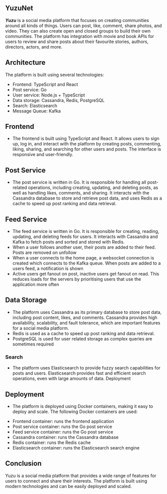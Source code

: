 ## YuzuNet

***Yuzu*** is a social media platform that focuses on creating communities around all kinds of things. Users can post, like, comment, share photos, and video. They can also create open and closed groups to build their own communities. The platform has integration with movie and book APIs for users to review and share posts about their favourite stories, authors, directors, actors, and more.

## Architecture

The platform is built using several technologies:

* Frontend: TypeScript and React
* Post service: Go
* User service: Node.js + TypeScript
* Data storage: Cassandra, Redis, PostgreSQL
* Search: Elasticsearch
* Message Queue: Kafka

## Frontend

- The frontend is built using TypeScript and React. It allows users to sign up, log in, and interact with the platform by creating posts, commenting, liking, sharing, and searching for other users and posts. The interface is responsive and user-friendly.

## Post Service

- The post service is written in Go. It is responsible for handling all post-related operations, including creating, updating, and deleting posts, as well as handling likes, comments, and sharing. It interacts with the Cassandra database to store and retrieve post data, and uses Redis as a cache to speed up post ranking and data retrieval.

## Feed Service

- The feed service is written in Go. It is responsible for creating, reading, updating, and deleting feeds for users. It interacts with Cassandra and Kafka to fetch posts and sorted and stored with Redis. 
- When a user follows another user, their posts are added to their feed. Posts are removed on unfollow
- When a user connects to the home page, a websocket connection is created which connects to the Kafka queue. When posts are added to a users feed, a notification is shown
- Active users get fanout on post, inactive users get fanout on read. This reduces loads for the servers by prioritising users that use the application more often 

## Data Storage

- The platform uses Cassandra as its primary database to store post data, including post content, likes, and comments. Cassandra provides high availability, scalability, and fault tolerance, which are important features for a social media platform. 
- Redis is used as a cache to speed up post ranking and data retrieval.
- PostgreSQL is used for user related storage as complex queries are sometimes required 

### Search

- The platform uses Elasticsearch to provide fuzzy search capabilities for posts and users. Elasticsearch provides fast and efficient search operations, even with large amounts of data.
Deployment

## Deployment

- The platform is deployed using Docker containers, making it easy to deploy and scale. The following Docker containers are used:

* Frontend container: runs the frontend application
* Post service container: runs the Go post service
* Feed service container: runs the Go post service
* Cassandra container: runs the Cassandra database
* Redis container: runs the Redis cache
* Elasticsearch container: runs the Elasticsearch search engine

## Conclusion

Yuzu is a social media platform that provides a wide range of features for users to connect and share their interests. The platform is built using modern technologies and can be easily deployed and scaled.
